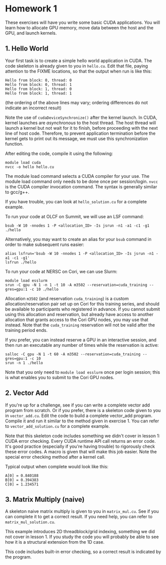 # Homework 1

These exercises will have you write some basic CUDA applications. You will learn how to allocate GPU memory, move data between the host and the GPU, and launch kernels.

## **1. Hello World**

Your first task is to create a simple hello world application in CUDA. The code skeleton is already given to you in `hello.cu`. Edit that file, paying attention to the FIXME locations, so that the output when run is like this:

```
Hello from block: 0, thread: 0
Hello from block: 0, thread: 1
Hello from block: 1, thread: 0
Hello from block: 1, thread: 1
```

(the ordering of the above lines may vary; ordering differences do not indicate an incorrect result)

Note the use of `cudaDeviceSynchronize()` after the kernel launch. In CUDA, kernel launches are *asynchronous* to the host thread. The host thread will launch a kernel but not wait for it to finish, before proceeding with the next line of host code. Therefore, to prevent application termination before the kernel gets to print out its message, we must use this synchronization function.

After editing the code, compile it using the following:

```
module load cuda
nvcc -o hello hello.cu
```

The module load command selects a CUDA compiler for your use. The module load command only needs to be done once per session/login. `nvcc` is the CUDA compiler invocation command. The syntax is generally similar to gcc/g++.

If you have trouble, you can look at `hello_solution.cu` for a complete example.

To run your code at OLCF on Summit, we will use an LSF command:

```
bsub -W 10 -nnodes 1 -P <allocation_ID> -Is jsrun -n1 -a1 -c1 -g1 ./hello
```

Alternatively, you may want to create an alias for your `bsub` command in order to make subsequent runs easier:

```
alias lsfrun='bsub -W 10 -nnodes 1 -P <allocation_ID> -Is jsrun -n1 -a1 -c1 -g1'
lsfrun ./hello
```

To run your code at NERSC on Cori, we can use Slurm:

```
module load esslurm
srun -C gpu -N 1 -n 1 -t 10 -A m3502 --reservation=cuda_training --gres=gpu:1 -c 10 ./hello
```

Allocation `m3502` (and reservation `cuda_training`) is a custom allocation/reservation pair set up on Cori for this training series, and should be available to participants who registered in advance. If you cannot submit using this allocation and reservation, but already have access to another allocation that grants access to the Cori GPU nodes, you may use that instead. Note that the `cuda_training` reservation will not be valid after the training period ends.

If you prefer, you can instead reserve a GPU in an interactive session, and then run an executable any number of times while the reservation is active:

```
salloc -C gpu -N 1 -t 60 -A m3502 --reservation=cuda_training --gres=gpu:1 -c 10
srun -n 1 ./hello
```

Note that you only need to `module load esslurm` once per login session; this is what enables you to submit to the Cori GPU nodes.

## **2. Vector Add**

If you're up for a challenge, see if you can write a complete vector add program from scratch. Or if you prefer, there is a skeleton code given to you in `vector_add.cu`. Edit the code to build a complete vector_add program. Compile it and run it similar to the method given in exercise 1. You can refer to `vector_add_solution.cu` for a complete example.

Note that this skeleton code includes something we didn't cover in lesson 1: CUDA error checking. Every CUDA runtime API call returns an error code. It's good practice (especially if you're having trouble) to rigorously check these error codes. A macro is given that will make this job easier. Note the special error checking method after a kernel call.

Typical output when complete would look like this:
```
A[0] = 0.840188
B[0] = 0.394383
C[0] = 1.234571
```

## **3. Matrix Multiply (naive)**

A skeleton naive matrix multiply is given to you in `matrix_mul.cu`. See if you can complete it to get a correct result. If you need help, you can refer to `matrix_mul_solution.cu`.

This example introduces 2D threadblock/grid indexing, something we did not cover in lesson 1. If you study the code you will probably be able to see how it is a structural extension from the 1D case.

This code includes built-in error checking, so a correct result is indicated by the program.
